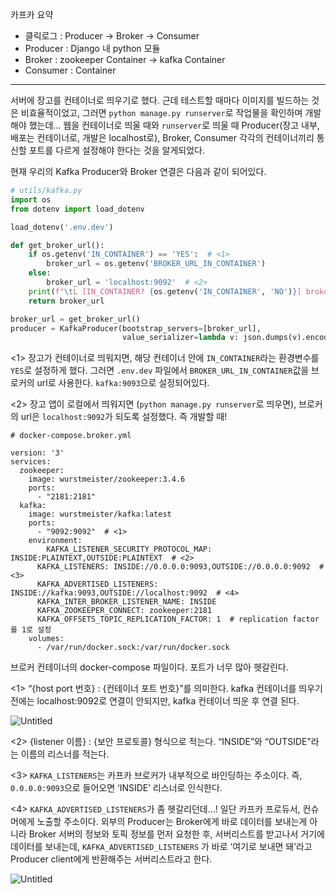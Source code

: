카프카 요약

- 클릭로그 : Producer → Broker → Consumer
- Producer : Django 내 python 모듈
- Broker : zookeeper Container → kafka Container
- Consumer : Container

---

서버에 장고를 컨테이너로 띄우기로 했다. 근데 테스트할 때마다 이미지를 빌드하는 것은 비효율적이었고, 그러면 `python manage.py runserver`로 작업물을 확인하며 개발해야 했는데… 웹을 컨테이너로 띄울 때와 `runserver`로 띄울 때 Producer(장고 내부, 배포는 컨테이너로, 개발은 localhost로), Broker, Consumer 각각의 컨테이너끼리 통신할 포트를 다르게 설정해야 한다는 것을 알게되었다.

현재 우리의 Kafka Producer와 Broker 연결은 다음과 같이 되어있다.

```python
# utils/kafka.py
import os
from dotenv import load_dotenv

load_dotenv('.env.dev')

def get_broker_url():
    if os.getenv('IN_CONTAINER') == 'YES':  # <1>
        broker_url = os.getenv('BROKER_URL_IN_CONTAINER')
    else:
        broker_url = 'localhost:9092'  # <2>
    print(f"\tL [IN_CONTAINER? {os.getenv('IN_CONTAINER', 'NO')}] broker url : {broker_url}")
    return broker_url

broker_url = get_broker_url()
producer = KafkaProducer(bootstrap_servers=[broker_url],
                         value_serializer=lambda v: json.dumps(v).encode('utf-8'))
```

<1> 장고가 컨테이너로 띄워지면, 해당 컨테이너 안에 `IN_CONTAINER`라는 환경변수를 `YES`로 설정하게 했다. 그러면 `.env.dev` 파일에서 `BROKER_URL_IN_CONTAINER`값을 브로커의 url로 사용한다. `kafka:9093`으로 설정되어있다.

<2> 장고 앱이 로컬에서 띄워지면 (`python manage.py runserver`로 띄우면), 브로커의 url은 `localhost:9092`가 되도록 설정했다. 즉 개발할 때!

```docker
# docker-compose.broker.yml

version: '3'
services:
  zookeeper:
    image: wurstmeister/zookeeper:3.4.6
    ports:
      - "2181:2181"
  kafka:
    image: wurstmeister/kafka:latest
    ports:
      - "9092:9092"  # <1>
    environment:
	    KAFKA_LISTENER_SECURITY_PROTOCOL_MAP: INSIDE:PLAINTEXT,OUTSIDE:PLAINTEXT  # <2>
      KAFKA_LISTENERS: INSIDE://0.0.0.0:9093,OUTSIDE://0.0.0.0:9092  # <3>
      KAFKA_ADVERTISED_LISTENERS: INSIDE://kafka:9093,OUTSIDE://localhost:9092  # <4>
      KAFKA_INTER_BROKER_LISTENER_NAME: INSIDE
      KAFKA_ZOOKEEPER_CONNECT: zookeeper:2181
      KAFKA_OFFSETS_TOPIC_REPLICATION_FACTOR: 1  # replication factor를 1로 설정
    volumes:
      - /var/run/docker.sock:/var/run/docker.sock
```

브로커 컨테이너의 docker-compose 파일이다. 포트가 너무 많아 헷갈린다.

<1> “{host port 번호} : {컨테이너 포트 번호}”를 의미한다. kafka 컨테이너를 띄우기 전에는 localhost:9092로 연결이 안되지만, kafka 컨테이너 띄운 후 연결 된다.

![Untitled](https://prod-files-secure.s3.us-west-2.amazonaws.com/333f96cf-396d-45ff-8331-232d41bd4d55/290b158e-6a67-4a74-9097-ddcf175cc456/Untitled.png)

<2> {listener 이름} : {보안 프로토콜} 형식으로 적는다. “INSIDE”와 “OUTSIDE”라는 이름의 리스너를 적는다.

<3> `KAFKA_LISTENERS`는 카프카 브로커가 내부적으로 바인딩하는 주소이다. 즉, `0.0.0.0:9093`으로 들어오면 ‘INSIDE’ 리스너로 인식한다.

<4> `KAFKA_ADVERTISED_LISTENERS`가 좀 헷갈리던데…! 일단 카프카 프로듀서, 컨슈머에게 노출할 주소이다. 외부의 Producer는 Broker에게 바로 데이터를 보내는게 아니라 Broker 서버의 정보와 토픽 정보를 먼저 요청한 후, 서버리스트를 받고나서 거기에 데이터를 보내는데, `KAFKA_ADVERTISED_LISTENERS` 가 바로 ‘여기로 보내면 돼’라고 Producer client에게 반환해주는 서버리스트라고 한다.

![Untitled](https://prod-files-secure.s3.us-west-2.amazonaws.com/333f96cf-396d-45ff-8331-232d41bd4d55/61384864-c1a0-4bd4-9da8-04a7065906e3/Untitled.png)
